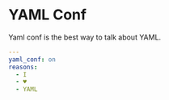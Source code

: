 # YAML Conf

Yaml conf is the best way to talk about YAML.

```yaml
---
yaml_conf: on
reasons:
  - I
  - ♥️
  - YAML
```
